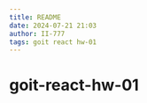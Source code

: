 ```yaml
---
title: README
date: 2024-07-21 21:03
author: II-777
tags: goit react hw-01 
---
```


# goit-react-hw-01

